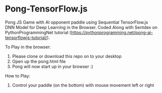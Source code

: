 # Pong-TensorFlow.js
Pong JS Game with AI opponent paddle using Sequential TensorFlow.js DNN Model for Deep Learning in the Browser. Coded Along with Sentdex on PythonProgrammingNet tutorial (https://pythonprogramming.net/pong-ai-tensorflowjs-tutorial/).

To Play in the browser:

1. Please clone or download this repo on to your desktop
2. Open up the pong.html file
3. Pong will now start up in your browser :)

How to Play:

1. Control your paddle (on the bottom) with mouse movement left or right
